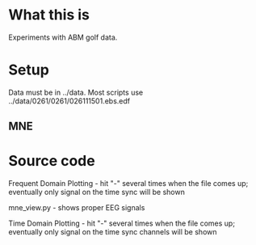 # What this is

Experiments with ABM golf data.

# Setup 

Data must be in ../data.  Most scripts use ../data/0261/0261/026111501.ebs.edf

## MNE

# Source code

Frequent Domain Plotting - hit "-" several times when the file comes up; eventually only signal on the time sync will be shown

mne_view.py - shows proper EEG signals

Time Domain Plotting - hit "-" several times when the file comes up; eventually only signal on the time sync channels will be shown